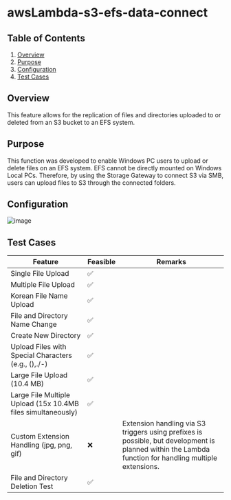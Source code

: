 # awsLambda-s3-efs-data-connect

## Table of Contents
1. [Overview](#overview)
2. [Purpose](#purpose)
3. [Configuration](#configuration)
4. [Test Cases](#test-cases)

## Overview

This feature allows for the replication of files and directories uploaded to or deleted from an S3 bucket to an EFS system. 

## Purpose

This function was developed to enable Windows PC users to upload or delete files on an EFS system. EFS cannot be directly mounted on Windows Local PCs. Therefore, by using the Storage Gateway to connect S3 via SMB, users can upload files to S3 through the connected folders.

## Configuration

![image](https://github.com/Jindding/awsLambda-s3-efs-data-connect/assets/49447802/5c27debc-41e4-4fc6-a982-155724df5b3a)


## Test Cases

| Feature                                    | Feasible | Remarks                                      |
|--------------------------------------------|----------|----------------------------------------------|
| Single File Upload                         |    :white_check_mark:     |                                              |
| Multiple File Upload                       |    :white_check_mark:     |                                              |
| Korean File Name Upload                    |    :white_check_mark:     |                                              |
| File and Directory Name Change             |    :white_check_mark:     |                                              |
| Create New Directory                       |    :white_check_mark:     |                                              |
| Upload Files with Special Characters (e.g., (),./-) |    :white_check_mark:     |                                              |
| Large File Upload (10.4 MB)                |    :white_check_mark:     |                                              |
| Large File Multiple Upload (15x 10.4MB files simultaneously) |    :white_check_mark:     |                                              |
| Custom Extension Handling (jpg, png, gif)  |    :x:     | Extension handling via S3 triggers using prefixes is possible, but development is planned within the Lambda function for handling multiple extensions. |
| File and Directory Deletion Test           |    :white_check_mark:     |                                              |
